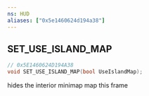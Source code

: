 ```yaml
---
ns: HUD
aliases: ["0x5e1460624d194a38"]
---
```

## SET_USE_ISLAND_MAP

```c
// 0x5E1460624D194A38
void SET_USE_ISLAND_MAP(bool UseIslandMap);
```

hides the interior minimap map this frame

